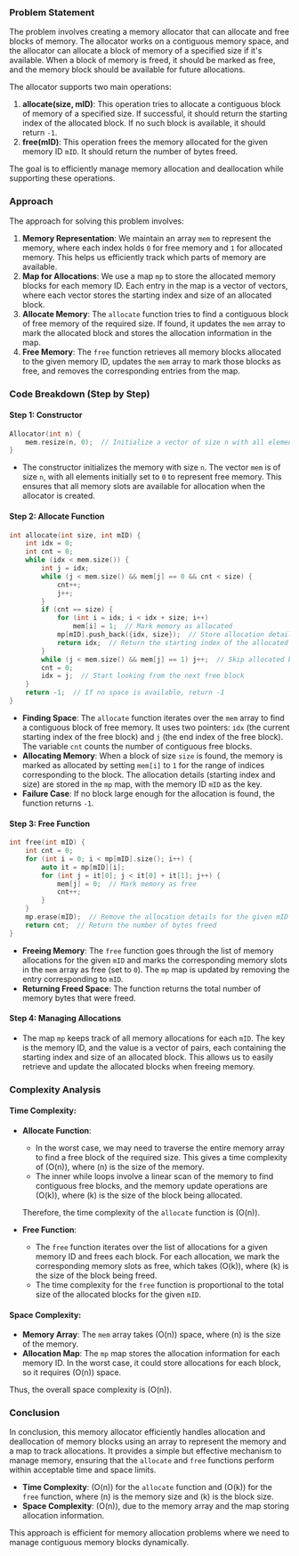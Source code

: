 ### Problem Statement

The problem involves creating a memory allocator that can allocate and free blocks of memory. The allocator works on a contiguous memory space, and the allocator can allocate a block of memory of a specified size if it's available. When a block of memory is freed, it should be marked as free, and the memory block should be available for future allocations.

The allocator supports two main operations:
1. **allocate(size, mID)**: This operation tries to allocate a contiguous block of memory of a specified size. If successful, it should return the starting index of the allocated block. If no such block is available, it should return `-1`.
2. **free(mID)**: This operation frees the memory allocated for the given memory ID `mID`. It should return the number of bytes freed.

The goal is to efficiently manage memory allocation and deallocation while supporting these operations.

### Approach

The approach for solving this problem involves:
1. **Memory Representation**: We maintain an array `mem` to represent the memory, where each index holds `0` for free memory and `1` for allocated memory. This helps us efficiently track which parts of memory are available.
2. **Map for Allocations**: We use a map `mp` to store the allocated memory blocks for each memory ID. Each entry in the map is a vector of vectors, where each vector stores the starting index and size of an allocated block.
3. **Allocate Memory**: The `allocate` function tries to find a contiguous block of free memory of the required size. If found, it updates the `mem` array to mark the allocated block and stores the allocation information in the map.
4. **Free Memory**: The `free` function retrieves all memory blocks allocated to the given memory ID, updates the `mem` array to mark those blocks as free, and removes the corresponding entries from the map.

### Code Breakdown (Step by Step)

#### Step 1: Constructor

```cpp
Allocator(int n) {
    mem.resize(n, 0);  // Initialize a vector of size n with all elements set to 0 (representing free memory)
}
```

- The constructor initializes the memory with size `n`. The vector `mem` is of size `n`, with all elements initially set to `0` to represent free memory. This ensures that all memory slots are available for allocation when the allocator is created.

#### Step 2: Allocate Function

```cpp
int allocate(int size, int mID) {
    int idx = 0;
    int cnt = 0;
    while (idx < mem.size()) {
        int j = idx;
        while (j < mem.size() && mem[j] == 0 && cnt < size) {
            cnt++;
            j++;
        }
        if (cnt == size) {
            for (int i = idx; i < idx + size; i++)
                mem[i] = 1;  // Mark memory as allocated
            mp[mID].push_back({idx, size});  // Store allocation details for the given mID
            return idx;  // Return the starting index of the allocated memory block
        }
        while (j < mem.size() && mem[j] == 1) j++;  // Skip allocated blocks
        cnt = 0;
        idx = j;  // Start looking from the next free block
    }
    return -1;  // If no space is available, return -1
}
```

- **Finding Space**: The `allocate` function iterates over the `mem` array to find a contiguous block of free memory. It uses two pointers: `idx` (the current starting index of the free block) and `j` (the end index of the free block). The variable `cnt` counts the number of contiguous free blocks.
- **Allocating Memory**: When a block of size `size` is found, the memory is marked as allocated by setting `mem[i]` to `1` for the range of indices corresponding to the block. The allocation details (starting index and size) are stored in the `mp` map, with the memory ID `mID` as the key.
- **Failure Case**: If no block large enough for the allocation is found, the function returns `-1`.

#### Step 3: Free Function

```cpp
int free(int mID) {
    int cnt = 0;
    for (int i = 0; i < mp[mID].size(); i++) {
        auto it = mp[mID][i];
        for (int j = it[0]; j < it[0] + it[1]; j++) {
            mem[j] = 0;  // Mark memory as free
            cnt++;
        }
    }
    mp.erase(mID);  // Remove the allocation details for the given mID
    return cnt;  // Return the number of bytes freed
}
```

- **Freeing Memory**: The `free` function goes through the list of memory allocations for the given `mID` and marks the corresponding memory slots in the `mem` array as free (set to `0`). The `mp` map is updated by removing the entry corresponding to `mID`.
- **Returning Freed Space**: The function returns the total number of memory bytes that were freed.

#### Step 4: Managing Allocations

- The map `mp` keeps track of all memory allocations for each `mID`. The key is the memory ID, and the value is a vector of pairs, each containing the starting index and size of an allocated block. This allows us to easily retrieve and update the allocated blocks when freeing memory.

### Complexity Analysis

#### Time Complexity:

- **Allocate Function**: 
  - In the worst case, we may need to traverse the entire memory array to find a free block of the required size. This gives a time complexity of \(O(n)\), where \(n\) is the size of the memory.
  - The inner while loops involve a linear scan of the memory to find contiguous free blocks, and the memory update operations are \(O(k)\), where \(k\) is the size of the block being allocated.
  
  Therefore, the time complexity of the `allocate` function is \(O(n)\).

- **Free Function**:
  - The `free` function iterates over the list of allocations for a given memory ID and frees each block. For each allocation, we mark the corresponding memory slots as free, which takes \(O(k)\), where \(k\) is the size of the block being freed.
  - The time complexity for the `free` function is proportional to the total size of the allocated blocks for the given `mID`.

#### Space Complexity:

- **Memory Array**: The `mem` array takes \(O(n)\) space, where \(n\) is the size of the memory.
- **Allocation Map**: The `mp` map stores the allocation information for each memory ID. In the worst case, it could store allocations for each block, so it requires \(O(n)\) space.

Thus, the overall space complexity is \(O(n)\).

### Conclusion

In conclusion, this memory allocator efficiently handles allocation and deallocation of memory blocks using an array to represent the memory and a map to track allocations. It provides a simple but effective mechanism to manage memory, ensuring that the `allocate` and `free` functions perform within acceptable time and space limits.

- **Time Complexity**: \(O(n)\) for the `allocate` function and \(O(k)\) for the `free` function, where \(n\) is the memory size and \(k\) is the block size.
- **Space Complexity**: \(O(n)\), due to the memory array and the map storing allocation information.

This approach is efficient for memory allocation problems where we need to manage contiguous memory blocks dynamically.